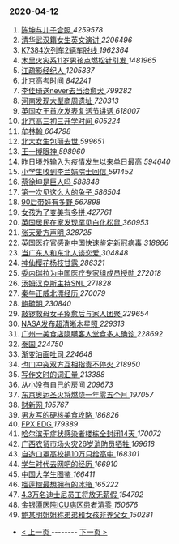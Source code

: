 ### 2020-04-12 
1. [ 陈坤与儿子合照 ](https://s.weibo.com/weibo?q=%23%E9%99%88%E5%9D%A4%E4%B8%8E%E5%84%BF%E5%AD%90%E5%90%88%E7%85%A7%23&Refer=top) *4259578*
1. [ 清华武汉籍女生英文演讲 ](https://s.weibo.com/weibo?q=%23%E6%B8%85%E5%8D%8E%E6%AD%A6%E6%B1%89%E7%B1%8D%E5%A5%B3%E7%94%9F%E8%8B%B1%E6%96%87%E6%BC%94%E8%AE%B2%23&Refer=top) *2206496*
1. [ K7384次列车2辆车脱线 ](https://s.weibo.com/weibo?q=%23K7384%E6%AC%A1%E5%88%97%E8%BD%A62%E8%BE%86%E8%BD%A6%E8%84%B1%E7%BA%BF%23&Refer=top) *1962364*
1. [ 木里火灾系11岁男孩点燃松针引发 ](https://s.weibo.com/weibo?q=%23%E6%9C%A8%E9%87%8C%E7%81%AB%E7%81%BE%E7%B3%BB11%E5%B2%81%E7%94%B7%E5%AD%A9%E7%82%B9%E7%87%83%E6%9D%BE%E9%92%88%E5%BC%95%E5%8F%91%23&Refer=top) *1481965*
1. [ 江疏影经纪人 ](https://s.weibo.com/weibo?q=%23%E6%B1%9F%E7%96%8F%E5%BD%B1%E7%BB%8F%E7%BA%AA%E4%BA%BA%23&Refer=top) *1205837*
1. [ 北京高考时间 ](https://s.weibo.com/weibo?q=%E5%8C%97%E4%BA%AC%E9%AB%98%E8%80%83%E6%97%B6%E9%97%B4&Refer=top) *842241*
1. [ 李佳琦送never去当治愈犬 ](https://s.weibo.com/weibo?q=%23%E6%9D%8E%E4%BD%B3%E7%90%A6%E9%80%81never%E5%8E%BB%E5%BD%93%E6%B2%BB%E6%84%88%E7%8A%AC%23&Refer=top) *799282*
1. [ 河南发现大型商周遗址 ](https://s.weibo.com/weibo?q=%23%E6%B2%B3%E5%8D%97%E5%8F%91%E7%8E%B0%E5%A4%A7%E5%9E%8B%E5%95%86%E5%91%A8%E9%81%97%E5%9D%80%23&Refer=top) *720313*
1. [ 英国女王首次发表复活节讲话 ](https://s.weibo.com/weibo?q=%E8%8B%B1%E5%9B%BD%E5%A5%B3%E7%8E%8B%E9%A6%96%E6%AC%A1%E5%8F%91%E8%A1%A8%E5%A4%8D%E6%B4%BB%E8%8A%82%E8%AE%B2%E8%AF%9D&Refer=top) *618007*
1. [ 北京高三初三开学时间 ](https://s.weibo.com/weibo?q=%E5%8C%97%E4%BA%AC%E9%AB%98%E4%B8%89%E5%88%9D%E4%B8%89%E5%BC%80%E5%AD%A6%E6%97%B6%E9%97%B4&Refer=top) *605224*
1. [ 牟林翰 ](https://s.weibo.com/weibo?q=%E7%89%9F%E6%9E%97%E7%BF%B0&Refer=top) *604798*
1. [ 北大女生包丽去世 ](https://s.weibo.com/weibo?q=%23%E5%8C%97%E5%A4%A7%E5%A5%B3%E7%94%9F%E5%8C%85%E4%B8%BD%E5%8E%BB%E4%B8%96%23&Refer=top) *599651*
1. [ 王一博眼神 ](https://s.weibo.com/weibo?q=%23%E7%8E%8B%E4%B8%80%E5%8D%9A%E7%9C%BC%E7%A5%9E%23&Refer=top) *598960*
1. [ 昨日境外输入为疫情发生以来单日最高 ](https://s.weibo.com/weibo?q=%23%E6%98%A8%E6%97%A5%E5%A2%83%E5%A4%96%E8%BE%93%E5%85%A5%E4%B8%BA%E7%96%AB%E6%83%85%E5%8F%91%E7%94%9F%E4%BB%A5%E6%9D%A5%E5%8D%95%E6%97%A5%E6%9C%80%E9%AB%98%23&Refer=top) *594640*
1. [ 小学生收到李兰娟院士回信 ](https://s.weibo.com/weibo?q=%23%E5%B0%8F%E5%AD%A6%E7%94%9F%E6%94%B6%E5%88%B0%E6%9D%8E%E5%85%B0%E5%A8%9F%E9%99%A2%E5%A3%AB%E5%9B%9E%E4%BF%A1%23&Refer=top) *591452*
1. [ 蔡徐坤是巨人吗 ](https://s.weibo.com/weibo?q=%23%E8%94%A1%E5%BE%90%E5%9D%A4%E6%98%AF%E5%B7%A8%E4%BA%BA%E5%90%97%23&Refer=top) *588848*
1. [ 第一次见这么大的兔子 ](https://s.weibo.com/weibo?q=%23%E7%AC%AC%E4%B8%80%E6%AC%A1%E8%A7%81%E8%BF%99%E4%B9%88%E5%A4%A7%E7%9A%84%E5%85%94%E5%AD%90%23&Refer=top) *586504*
1. [ 90后带娃有多野 ](https://s.weibo.com/weibo?q=%2390%E5%90%8E%E5%B8%A6%E5%A8%83%E6%9C%89%E5%A4%9A%E9%87%8E%23&Refer=top) *567898*
1. [ 女孩为了变美有多拼 ](https://s.weibo.com/weibo?q=%23%E5%A5%B3%E5%AD%A9%E4%B8%BA%E4%BA%86%E5%8F%98%E7%BE%8E%E6%9C%89%E5%A4%9A%E6%8B%BC%23&Refer=top) *427761*
1. [ 英国居民在家发现罕见白化松鼠 ](https://s.weibo.com/weibo?q=%E8%8B%B1%E5%9B%BD%E5%B1%85%E6%B0%91%E5%9C%A8%E5%AE%B6%E5%8F%91%E7%8E%B0%E7%BD%95%E8%A7%81%E7%99%BD%E5%8C%96%E6%9D%BE%E9%BC%A0&Refer=top) *360953*
1. [ 张天爱方声明 ](https://s.weibo.com/weibo?q=%23%E5%BC%A0%E5%A4%A9%E7%88%B1%E6%96%B9%E5%A3%B0%E6%98%8E%23&Refer=top) *328725*
1. [ 英国医疗官感谢中国快速鉴定新冠病毒 ](https://s.weibo.com/weibo?q=%23%E8%8B%B1%E5%9B%BD%E5%8C%BB%E7%96%97%E5%AE%98%E6%84%9F%E8%B0%A2%E4%B8%AD%E5%9B%BD%E5%BF%AB%E9%80%9F%E9%89%B4%E5%AE%9A%E6%96%B0%E5%86%A0%E7%97%85%E6%AF%92%23&Refer=top) *318866*
1. [ 当广东人和东北人谈恋爱 ](https://s.weibo.com/weibo?q=%23%E5%BD%93%E5%B9%BF%E4%B8%9C%E4%BA%BA%E5%92%8C%E4%B8%9C%E5%8C%97%E4%BA%BA%E8%B0%88%E6%81%8B%E7%88%B1%23&Refer=top) *304848*
1. [ 神仙樱花杨枝甘露 ](https://s.weibo.com/weibo?q=%23%E7%A5%9E%E4%BB%99%E6%A8%B1%E8%8A%B1%E6%9D%A8%E6%9E%9D%E7%94%98%E9%9C%B2%23&Refer=top) *286321*
1. [ 委内瑞拉为中国医疗专家组成员授勋 ](https://s.weibo.com/weibo?q=%E5%A7%94%E5%86%85%E7%91%9E%E6%8B%89%E4%B8%BA%E4%B8%AD%E5%9B%BD%E5%8C%BB%E7%96%97%E4%B8%93%E5%AE%B6%E7%BB%84%E6%88%90%E5%91%98%E6%8E%88%E5%8B%8B&Refer=top) *272018*
1. [ 汤姆汉克斯主持SNL ](https://s.weibo.com/weibo?q=%E6%B1%A4%E5%A7%86%E6%B1%89%E5%85%8B%E6%96%AF%E4%B8%BB%E6%8C%81SNL&Refer=top) *271828*
1. [ 秦牛正威北漂经历 ](https://s.weibo.com/weibo?q=%E7%A7%A6%E7%89%9B%E6%AD%A3%E5%A8%81%E5%8C%97%E6%BC%82%E7%BB%8F%E5%8E%86&Refer=top) *270079*
1. [ 鲍毓明 ](https://s.weibo.com/weibo?q=%23%E9%B2%8D%E6%AF%93%E6%98%8E%23&Refer=top) *230840*
1. [ 敲锣救母女子痊愈后与家人团聚 ](https://s.weibo.com/weibo?q=%E6%95%B2%E9%94%A3%E6%95%91%E6%AF%8D%E5%A5%B3%E5%AD%90%E7%97%8A%E6%84%88%E5%90%8E%E4%B8%8E%E5%AE%B6%E4%BA%BA%E5%9B%A2%E8%81%9A&Refer=top) *229654*
1. [ NASA发布超清晰木星照 ](https://s.weibo.com/weibo?q=%23NASA%E5%8F%91%E5%B8%83%E8%B6%85%E6%B8%85%E6%99%B0%E6%9C%A8%E6%98%9F%E7%85%A7%23&Refer=top) *229313*
1. [ 广州一美食店隐瞒客人堂食多人确诊 ](https://s.weibo.com/weibo?q=%23%E5%B9%BF%E5%B7%9E%E4%B8%80%E7%BE%8E%E9%A3%9F%E5%BA%97%E9%9A%90%E7%9E%92%E5%AE%A2%E4%BA%BA%E5%A0%82%E9%A3%9F%E5%A4%9A%E4%BA%BA%E7%A1%AE%E8%AF%8A%23&Refer=top) *228692*
1. [ 泰国 ](https://s.weibo.com/weibo?q=%E6%B3%B0%E5%9B%BD&Refer=top) *224750*
1. [ 渐变油画吐司 ](https://s.weibo.com/weibo?q=%E6%B8%90%E5%8F%98%E6%B2%B9%E7%94%BB%E5%90%90%E5%8F%B8&Refer=top) *224648*
1. [ 也门冲突双方互相指责不停火 ](https://s.weibo.com/weibo?q=%E4%B9%9F%E9%97%A8%E5%86%B2%E7%AA%81%E5%8F%8C%E6%96%B9%E4%BA%92%E7%9B%B8%E6%8C%87%E8%B4%A3%E4%B8%8D%E5%81%9C%E7%81%AB&Refer=top) *218950*
1. [ 写作文时的词汇量 ](https://s.weibo.com/weibo?q=%23%E5%86%99%E4%BD%9C%E6%96%87%E6%97%B6%E7%9A%84%E8%AF%8D%E6%B1%87%E9%87%8F%23&Refer=top) *213388*
1. [ 从小没有自己的房间 ](https://s.weibo.com/weibo?q=%23%E4%BB%8E%E5%B0%8F%E6%B2%A1%E6%9C%89%E8%87%AA%E5%B7%B1%E7%9A%84%E6%88%BF%E9%97%B4%23&Refer=top) *209673*
1. [ 东京奥运圣火将燃烧一年零五个月 ](https://s.weibo.com/weibo?q=%E4%B8%9C%E4%BA%AC%E5%A5%A5%E8%BF%90%E5%9C%A3%E7%81%AB%E5%B0%86%E7%87%83%E7%83%A7%E4%B8%80%E5%B9%B4%E9%9B%B6%E4%BA%94%E4%B8%AA%E6%9C%88&Refer=top) *197057*
1. [ 财新网 ](https://s.weibo.com/weibo?q=%E8%B4%A2%E6%96%B0%E7%BD%91&Refer=top) *195767*
1. [ 男友写的硬核美食攻略 ](https://s.weibo.com/weibo?q=%23%E7%94%B7%E5%8F%8B%E5%86%99%E7%9A%84%E7%A1%AC%E6%A0%B8%E7%BE%8E%E9%A3%9F%E6%94%BB%E7%95%A5%23&Refer=top) *186826*
1. [ FPX EDG ](https://s.weibo.com/weibo?q=%23FPX%20EDG%23&Refer=top) *179389*
1. [ 哈尔滨无症状感染者楼栋全封闭14天 ](https://s.weibo.com/weibo?q=%23%E5%93%88%E5%B0%94%E6%BB%A8%E6%97%A0%E7%97%87%E7%8A%B6%E6%84%9F%E6%9F%93%E8%80%85%E6%A5%BC%E6%A0%8B%E5%85%A8%E5%B0%81%E9%97%AD14%E5%A4%A9%23&Refer=top) *170072*
1. [ 广西农贸市场火灾26岁消防员牺牲 ](https://s.weibo.com/weibo?q=%E5%B9%BF%E8%A5%BF%E5%86%9C%E8%B4%B8%E5%B8%82%E5%9C%BA%E7%81%AB%E7%81%BE26%E5%B2%81%E6%B6%88%E9%98%B2%E5%91%98%E7%89%BA%E7%89%B2&Refer=top) *169618*
1. [ 自造口罩高校捐10万只给高中 ](https://s.weibo.com/weibo?q=%23%E8%87%AA%E9%80%A0%E5%8F%A3%E7%BD%A9%E9%AB%98%E6%A0%A1%E6%8D%9010%E4%B8%87%E5%8F%AA%E7%BB%99%E9%AB%98%E4%B8%AD%23&Refer=top) *168301*
1. [ 学生时代去网吧的经历 ](https://s.weibo.com/weibo?q=%23%E5%AD%A6%E7%94%9F%E6%97%B6%E4%BB%A3%E5%8E%BB%E7%BD%91%E5%90%A7%E7%9A%84%E7%BB%8F%E5%8E%86%23&Refer=top) *166910*
1. [ 中国大学生图鉴 ](https://s.weibo.com/weibo?q=%23%E4%B8%AD%E5%9B%BD%E5%A4%A7%E5%AD%A6%E7%94%9F%E5%9B%BE%E9%89%B4%23&Refer=top) *166411*
1. [ 榴莲控最想拥有的冰箱 ](https://s.weibo.com/weibo?q=%23%E6%A6%B4%E8%8E%B2%E6%8E%A7%E6%9C%80%E6%83%B3%E6%8B%A5%E6%9C%89%E7%9A%84%E5%86%B0%E7%AE%B1%23&Refer=top) *165222*
1. [ 4.3万名迪士尼员工将放无薪假 ](https://s.weibo.com/weibo?q=%234.3%E4%B8%87%E5%90%8D%E8%BF%AA%E5%A3%AB%E5%B0%BC%E5%91%98%E5%B7%A5%E5%B0%86%E6%94%BE%E6%97%A0%E8%96%AA%E5%81%87%23&Refer=top) *154792*
1. [ 金银潭医院ICU病区患者清零 ](https://s.weibo.com/weibo?q=%23%E9%87%91%E9%93%B6%E6%BD%AD%E5%8C%BB%E9%99%A2ICU%E7%97%85%E5%8C%BA%E6%82%A3%E8%80%85%E6%B8%85%E9%9B%B6%23&Refer=top) *150676*
1. [ 鲍某明姐姐称弟弟和女孩非养父女 ](https://s.weibo.com/weibo?q=%23%E9%B2%8D%E6%9F%90%E6%98%8E%E5%A7%90%E5%A7%90%E7%A7%B0%E5%BC%9F%E5%BC%9F%E5%92%8C%E5%A5%B3%E5%AD%A9%E9%9D%9E%E5%85%BB%E7%88%B6%E5%A5%B3%23&Refer=top) *150281* 

- [ < 上一页 ](https://github.com/able8/weibo-hot-record/blob/master/2020-04-11.md) -------- [ 下一页 > ](https://github.com/able8/weibo-hot-record/blob/master/2020-04-13.md)